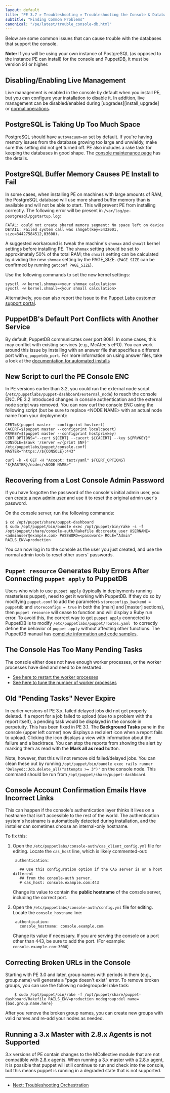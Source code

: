 ```yaml
---
layout: default
title: "PE 3.7 » Troubleshooting » Troubleshooting the Console & Database "
subtitle: "Finding Common Problems"
canonical: "/pe/latest/trouble_console-db.html"
---
```


Below are some common issues that can cause trouble with the databases that support the console.

**Note:** If you will be using your own instance of PostgreSQL (as opposed to the instance PE can install) for the console and PuppetDB, it must be version 9.1 or higher.


Disabling/Enabling Live Management
-------

Live management is enabled in the console by default when you install PE, but you can configure your installation to disable it. In addition, live management can be disabled/enabled during [upgrades][install_upgrade] or [normal operations][normal_operations].

[install_upgrading]: ./install_upgrading.html#disabling/enabling-live-management-during-an-upgrade
[normal_operations]: ./console_navigating_live_mgmt.html#disabling/enabling-live-management

PostgreSQL is Taking Up Too Much Space
-----

PostgreSQL should have `autovacuum=on` set by default. If you're having memory issues from the database growing too large and unwieldy, make sure this setting did not get turned off. PE also includes a rake task for keeping the databases in good shape. The [console maintenance page](./maintain_console-db.html#optimizing-the-database) has the details.

PostgreSQL Buffer Memory Causes PE Install to Fail
-------

In some cases, when installing PE on machines with large amounts of RAM, the PostgreSQL database will use more shared buffer memory than is available and will not be able to start. This will prevent PE from installing correctly. The following error will be present in `/var/log/pe-postgresql/pgstartup.log`:

    FATAL: could not create shared memory segment: No space left on device
    DETAIL: Failed system call was shmget(key=5432001, size=34427584512,03600).

A suggested workaround is tweak the machine's `shmmax` and `shmall` kernel settings before installing PE. The `shmmax` setting should be set to approximately  50% of the total RAM; the `shmall` setting can be calculated by dividing the new `shmmax` setting by the PAGE_SIZE.  (`PAGE_SIZE` can be confirmed by running `getconf PAGE_SIZE`).

Use the following commands to set the new kernel settings:

    sysctl -w kernel.shmmax=<your shmmax calculation>
    sysctl -w kernel.shmall=<your shmall calculation>

Alternatively, you can also report the issue to the [Puppet Labs customer support portal](https://support.puppetlabs.com/access/unauthenticated).

PuppetDB's Default Port Conflicts with Another Service
-----

By default, PuppetDB communicates over port 8081. In some cases, this may conflict with existing services (e.g., McAfee's ePO). You can work around this issue by installing with an answer file that specifies a different port with `q_puppetdb_port`. For more information on using answer files, take a look at the [documentation for automated installs](./install_automated.html)

New Script to curl the PE Console ENC
--------

In PE versions earlier than 3.2, you could run the external node script (`/etc/puppetlabs/puppet-dashboard/external_node`) to reach the console ENC. PE 3.2 introduced changes in console authentication and the external node script was removed. You can now curl the console ENC using the following script (but be sure to replace \<NODE NAME> with an actual node name from your deployment):

    CERT=$(puppet master --configprint hostcert)
    CACERT=$(puppet master --configprint localcacert)
    PRVKEY=$(puppet master --configprint hostprivkey)
    CERT_OPTIONS="--cert ${CERT} --cacert ${CACERT} --key ${PRVKEY}"
    CONSOLE=$(awk '/server =/{print $NF}' /etc/puppetlabs/puppet/console.conf)
    MASTER="https://${CONSOLE}:443"

    curl -k -X GET -H "Accept: text/yaml" ${CERT_OPTIONS} "${MASTER}/nodes/<NODE NAME>"

Recovering from a Lost Console Admin Password
-----

If you have forgotten the password of the console's initial admin user, you can [create a new admin user](./console_auth.html#working-with-users-from-the-command-line) and use it to reset the original admin user's password.

On the console server, run the following commands:

    $ cd /opt/puppet/share/puppet-dashboard
    $ sudo /opt/puppet/bin/bundle exec /opt/puppet/bin/rake -s -f /opt/puppet/share/console-auth/Rakefile db:create_user USERNAME=<adminuser@example.com> PASSWORD=<password> ROLE="Admin" RAILS_ENV=production

You can now log in to the console as the user you just created, and use the normal admin tools to reset other users' passwords.

`Puppet resource` Generates Ruby Errors After Connecting `puppet apply` to PuppetDB
-----

Users who wish to use `puppet apply` (typically in deployments running masterless puppet), need to get it working with PuppetDB. If they do so by modifying `puppet.conf` to add the parameters `storeconfigs_backend = puppetdb` and `storeconfigs = true` in both the [main] and [master] sections), then `puppet resource` will cease to function and will display a Ruby run error. To avoid this, the correct way to get `puppet apply` connected to PuppetDB is to modify `/etc/puppetlabs/puppet/routes.yaml ` to correctly define the behavior of `puppet apply` without affecting other functions. The PuppetDB manual has [complete information and code samples](/puppetdb/1.6/connect_puppet_apply.html).

The Console Has Too Many Pending Tasks
-----

The console either does not have enough worker processes, or the worker processes have died and need to be restarted.

* [See here to restart the worker processes](./maintain_console-db.html#restarting-the-background-tasks)
* [See here to tune the number of worker processes](./console_config.html#fine-tuning-the-delayedjob-queue)

Old "Pending Tasks" Never Expire
-----

In earlier versions of PE 3.x, failed delayed jobs did not get properly deleted. If a report for a job failed to upload (due to a problem with the report itself), a pending task would be displayed in the console in perpetuity. This has been fixed in PE 3.1. The __Background Tasks__ pane in the console (upper left corner) now displays a red alert icon when a report fails to upload. Clicking the icon displays a view with information about the failure and a backtrace. You can stop the reports from showing the alert by marking them as read with the __Mark all as read__ button.

Note, however, that this will not remove old failed/delayed jobs. You can clean these out by running `/opt/puppet/bin/bundle exec rails runner 'Delayed::Job.delete_all("attempts >= 3")'` on the console node. This command should be run from `/opt/puppet/share/puppet-dashboard`.

Console Account Confirmation Emails Have Incorrect Links
-----

This can happen if the console's authentication layer thinks it lives on a hostname that isn't accessible to the rest of the world. The authentication system's hostname is automatically detected during installation, and the installer can sometimes choose an internal-only hostname.

To fix this:

1. Open the `/etc/puppetlabs/console-auth/cas_client_config.yml` file for editing. Locate the `cas_host` line, which is likely commented-out:

        authentication:

          ## Use this configuration option if the CAS server is on a host different
          ## from the console-auth server.
          # cas_host: console.example.com:443

    Change its value to contain the **public hostname** of the console server, including the correct port.
2. Open the `/etc/puppetlabs/console-auth/config.yml` file for editing. Locate the `console_hostname` line:

        authentication:
          console_hostname: console.example.com

    Change its value if necessary. If you are serving the console on a port other than 443, be sure to add the port. (For example: `console.example.com:3000`)

Correcting Broken URLs in the Console
----------------

Starting with PE 3.0 and later, group names with periods in them (e.g., group.name) will generate a "page doesn't exist" error. To remove broken groups, you can use the following nodegroup:del rake task:

        $ sudo /opt/puppet/bin/rake -f /opt/puppet/share/puppet-dashboard/Rakefile RAILS_ENV=production nodegroup:del name={bad.group.name.here}

After you remove the broken group names, you can create new groups with valid names and re-add your nodes as needed.

Running a 3.x Master with 2.8.x Agents is not Supported
----------

3.x versions of PE contain changes to the MCollective module that are not compatible with 2.8.x agents. When running a 3.x master with a 2.8.x agent, it is possible that puppet will still continue to run and check into the console, but this means puppet is running in a degraded state that is not supported.

* * *

- [Next: Troubleshooting Orchestration](./trouble_orchestration.html)
